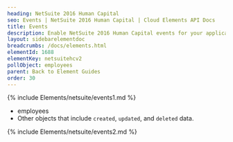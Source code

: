 ```yaml
---
heading: NetSuite 2016 Human Capital
seo: Events | NetSuite 2016 Human Capital | Cloud Elements API Docs
title: Events
description: Enable NetSuite 2016 Human Capital events for your application.
layout: sidebarelementdoc
breadcrumbs: /docs/elements.html
elementId: 1688
elementKey: netsuitehcv2
pollObject: employees
parent: Back to Element Guides
order: 30
---
```


{% include Elements/netsuite/events1.md %}

* employees
* Other objects that include `created`, `updated`, and `deleted` data.

{% include Elements/netsuite/events2.md %}
